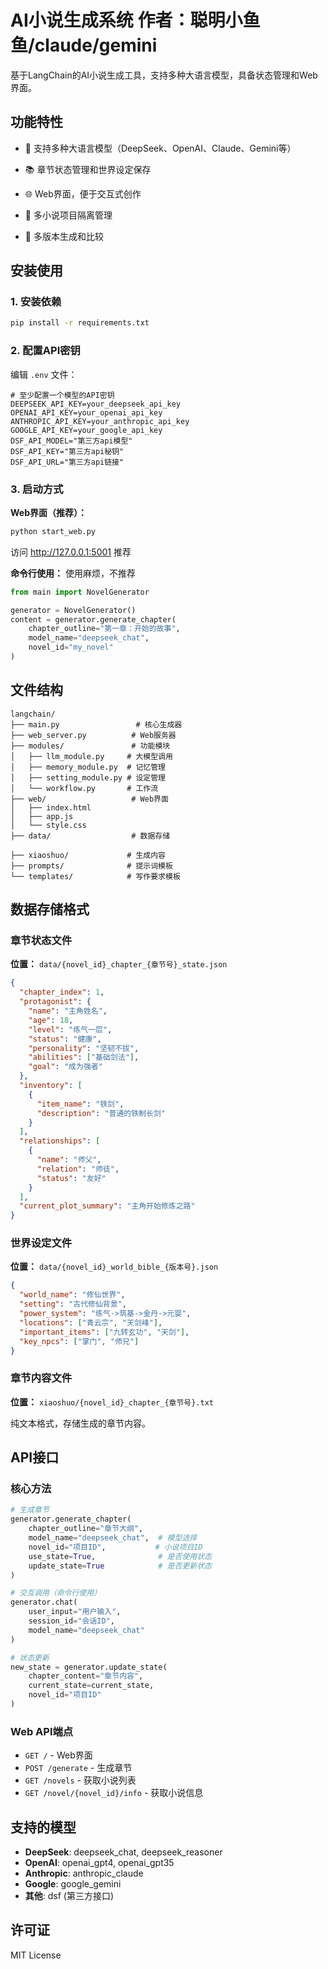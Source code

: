 # AI小说生成系统   作者：聪明小鱼鱼/claude/gemini

基于LangChain的AI小说生成工具，支持多种大语言模型，具备状态管理和Web界面。

## 功能特性

- 🤖 支持多种大语言模型（DeepSeek、OpenAI、Claude、Gemini等）
- 📚 章节状态管理和世界设定保存

- 🌐 Web界面，便于交互式创作
- 📝 多小说项目隔离管理
- 🔄 多版本生成和比较


## 安装使用

### 1. 安装依赖

```bash
pip install -r requirements.txt
```

### 2. 配置API密钥

编辑 `.env` 文件：

```env
# 至少配置一个模型的API密钥
DEEPSEEK_API_KEY=your_deepseek_api_key
OPENAI_API_KEY=your_openai_api_key
ANTHROPIC_API_KEY=your_anthropic_api_key
GOOGLE_API_KEY=your_google_api_key
DSF_API_MODEL="第三方api模型"
DSF_API_KEY="第三方api秘钥"
DSF_API_URL="第三方api链接"
```

### 3. 启动方式

**Web界面（推荐）：**
```bash
python start_web.py
```
访问 http://127.0.0.1:5001  推荐

**命令行使用：** 使用麻烦，不推荐
```python
from main import NovelGenerator

generator = NovelGenerator()
content = generator.generate_chapter(
    chapter_outline="第一章：开始的故事",
    model_name="deepseek_chat",
    novel_id="my_novel"
)
```

## 文件结构

```
langchain/
├── main.py                 # 核心生成器
├── web_server.py          # Web服务器
├── modules/               # 功能模块
│   ├── llm_module.py     # 大模型调用
│   ├── memory_module.py  # 记忆管理
│   ├── setting_module.py # 设定管理
│   └── workflow.py       # 工作流
├── web/                   # Web界面
│   ├── index.html
│   ├── app.js
│   └── style.css
├── data/                  # 数据存储

├── xiaoshuo/             # 生成内容
├── prompts/              # 提示词模板
└── templates/            # 写作要求模板
```

## 数据存储格式

### 章节状态文件
**位置：** `data/{novel_id}_chapter_{章节号}_state.json`

```json
{
  "chapter_index": 1,
  "protagonist": {
    "name": "主角姓名",
    "age": 18,
    "level": "练气一层",
    "status": "健康",
    "personality": "坚韧不拔",
    "abilities": ["基础剑法"],
    "goal": "成为强者"
  },
  "inventory": [
    {
      "item_name": "铁剑",
      "description": "普通的铁制长剑"
    }
  ],
  "relationships": [
    {
      "name": "师父",
      "relation": "师徒",
      "status": "友好"
    }
  ],
  "current_plot_summary": "主角开始修炼之路"
}
```

### 世界设定文件
**位置：** `data/{novel_id}_world_bible_{版本号}.json`

```json
{
  "world_name": "修仙世界",
  "setting": "古代修仙背景",
  "power_system": "练气->筑基->金丹->元婴",
  "locations": ["青云宗", "天剑峰"],
  "important_items": ["九转玄功", "天剑"],
  "key_npcs": ["掌门", "师兄"]
}
```

### 章节内容文件
**位置：** `xiaoshuo/{novel_id}_chapter_{章节号}.txt`

纯文本格式，存储生成的章节内容。



## API接口

### 核心方法

```python
# 生成章节
generator.generate_chapter(
    chapter_outline="章节大纲",
    model_name="deepseek_chat",  # 模型选择
    novel_id="项目ID",           # 小说项目ID
    use_state=True,              # 是否使用状态
    update_state=True            # 是否更新状态
)

# 交互调用（命令行使用）
generator.chat(
    user_input="用户输入",
    session_id="会话ID",
    model_name="deepseek_chat"
)

# 状态更新
new_state = generator.update_state(
    chapter_content="章节内容",
    current_state=current_state,
    novel_id="项目ID"
)
```

### Web API端点

- `GET /` - Web界面
- `POST /generate` - 生成章节
- `GET /novels` - 获取小说列表
- `GET /novel/{novel_id}/info` - 获取小说信息

## 支持的模型

- **DeepSeek**: deepseek_chat, deepseek_reasoner
- **OpenAI**: openai_gpt4, openai_gpt35
- **Anthropic**: anthropic_claude
- **Google**: google_gemini
- **其他**: dsf (第三方接口)

## 许可证

MIT License 
